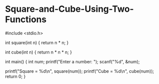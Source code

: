 # Square-and-Cube-Using-Two-Functions
#include <stdio.h>

int square(int n) {
    return n * n;
}

int cube(int n) {
    return n * n * n;
}

int main() {
    int num;
    printf("Enter a number: ");
    scanf("%d", &num);

   printf("Square = %d\n", square(num));
    printf("Cube = %d\n", cube(num));
    return 0;
}
